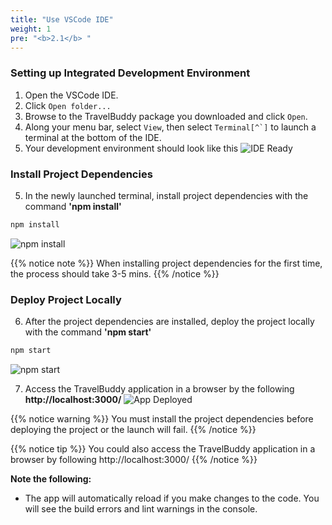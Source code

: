```yaml
---
title: "Use VSCode IDE"
weight: 1
pre: "<b>2.1</b> "
---
```


### Setting up Integrated Development Environment 
1. Open the VSCode IDE.
2. Click ``Open folder...``
3. Browse to the TravelBuddy package you downloaded and click ``Open``.
4. Along your menu bar, select ``View``, then select ``Terminal[^`]`` to launch a terminal at the bottom of the IDE.
5. Your development environment should look like this
![IDE Ready](../images/ide-ready.png)

### Install Project Dependencies 

5. In the newly launched terminal, install project dependencies with the command **'npm install'**
```bash
npm install
```

![npm install](../images/installdependencies.png)

{{% notice note %}}
When installing project dependencies for the first time, the process should take 3-5 mins.
{{% /notice %}}

### Deploy Project Locally 
6. After the project dependencies are installed, deploy the project locally with the command **'npm start'**
```bash
npm start
```
![npm start](../images/npmstart.png)



7. Access the TravelBuddy application in a browser by the following **http://localhost:3000/**
![App Deployed](../images/landing-page.png)


{{% notice warning %}}
You must install the project dependencies before deploying the project or the launch will fail.
{{% /notice %}}

{{% notice tip %}}
You could also access the TravelBuddy application in a browser by following http://localhost:3000/
{{% /notice %}}

**Note the following:**
- The app will automatically reload if you make changes to the code. You will see the build errors and lint warnings in the console.